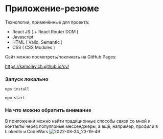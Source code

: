 # Приложение-резюме

Технологии, применённые для проекта:

- React JS ( + React Router DOM )
- Javascript
- HTML ( Valid, Semantic )
- CSS ( CSS Modules )



Сайт можно посмотреть/покликать на GitHub Pages:

https://samolevich.github.io/cv/



### Запуск локально

`npm install`

`npm start`



### На что можно обратить внимание

В приложении можно найти традиционные способы связи со мной и контакты через популярные мессенджеры, а ещё, например, профили в LinkedIn и CodeWars
![2022-08-24_23-19-49](https://user-images.githubusercontent.com/42073618/186516602-f16e5cb6-f11a-4635-9631-f96e4f66ce5b.png)
